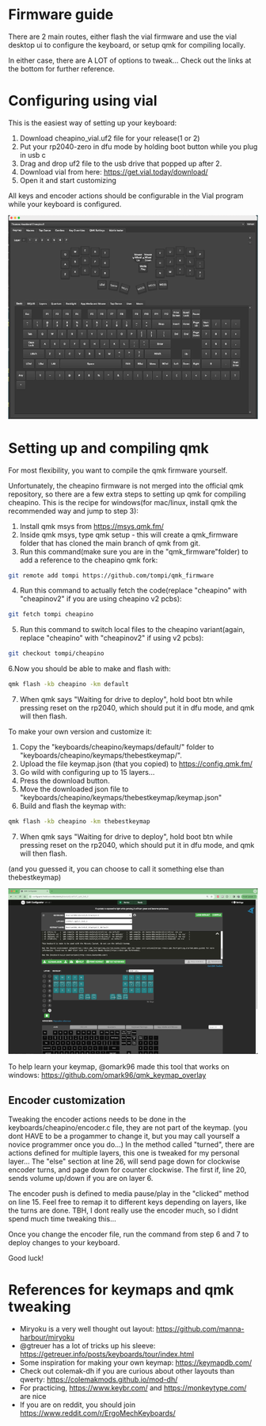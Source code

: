 Firmware guide
==============

There are 2 main routes, either flash the vial firmware and use the vial desktop ui
to configure the keyboard, or setup qmk for compiling locally.

In either case, there are A LOT of options to tweak...
Check out the links at the bottom for further reference.

# Configuring using vial

This is the easiest way of setting up your keyboard:

1. Download cheapino_vial.uf2 file for your release(1 or 2)
2. Put your rp2040-zero in dfu mode by holding boot button while you plug in usb c
3. Drag and drop uf2 file to the usb drive that popped up after 2.
4. Download vial from here: https://get.vial.today/download/
5. Open it and start customizing

All keys and encoder actions should be configurable in the Vial program while
your keyboard is configured.

![Vial in action](images/firmware/vial.png)

# Setting up and compiling qmk

For most flexibility, you want to compile the qmk firmware yourself.

Unfortunately, the cheapino firmware is not merged into the official qmk repository,
so there are a few extra steps to setting up qmk for compiling cheapino.
This is the recipe for windows(for mac/linux, install qmk the recommended way and jump to step 3):

1. Install qmk msys from https://msys.qmk.fm/
2. Inside qmk msys, type qmk setup - this will create a qmk_firmware folder that has cloned the main branch of qmk from git.
3. Run this command(make sure you are in the "qmk_firmware"folder) to add a reference to the cheapino qmk fork:
```sh
git remote add tompi https://github.com/tompi/qmk_firmware
```
4. Run this command to actually fetch the code(replace "cheapino" with "cheapinov2" if you are using cheapino v2 pcbs):
```sh
git fetch tompi cheapino
```
5. Run this command to switch local files to the cheapino variant(again, replace "cheapino" with "cheapinov2" if using v2 pcbs):
```sh
git checkout tompi/cheapino
```
6.Now you should be able to make and flash with:
```sh
qmk flash -kb cheapino -km default
```
7. When qmk says "Waiting for drive to deploy", hold boot btn while pressing reset on the rp2040, which should put it in dfu mode, and qmk will then flash.

To make your own version and customize it:

1. Copy the "keyboards/cheapino/keymaps/default/" folder to "keyboards/cheapino/keymaps/thebestkeymap/".
2. Upload the file keymap.json (that you copied) to https://config.qmk.fm/
3. Go wild with configuring up to 15 layers...
4. Press the download button.
5. Move the downloaded json file to "keyboards/cheapino/keymaps/thebestkeymap/keymap.json"
6. Build and flash the keymap with:
```sh
qmk flash -kb cheapino -km thebestkeymap
```
7. When qmk says "Waiting for drive to deploy", hold boot btn while pressing reset on the rp2040, which should put it in dfu mode, and qmk will then flash.

(and you guessed it, you can choose to call it something else than thebestkeymap)

![QMK Configurator](images/firmware/qmk_configurator.png)

To help learn your keymap, @omark96 made this tool that works on windows: https://github.com/omark96/qmk_keymap_overlay

## Encoder customization

Tweaking the encoder actions needs to be done in the keyboards/cheapino/encoder.c file, they are not part of the keymap.
(you dont HAVE to be a progammer to change it, but you may call yourself a novice programmer once you do...)
In the method called "turned", there are actions defined for multiple layers, this one is tweaked for my personal layer...
The "else" section at line 26, will send page down for clockwise encoder turns, and page down for counter clockwise.
The first if, line 20, sends volume up/down if you are on layer 6. 

The encoder push is defined to media pause/play in the "clicked" method on line 15.
Feel free to remap it to different keys depending on layers, like the turns are done.
TBH, I dont really use the encoder much, so I didnt spend much time tweaking this...

Once you change the encoder file, run the command from step 6 and 7 to deploy changes to your keyboard.

Good luck!

# References for keymaps and qmk tweaking

* Miryoku is a very well thought out layout: https://github.com/manna-harbour/miryoku
* @gtreuer has a lot of tricks up his sleeve: https://getreuer.info/posts/keyboards/tour/index.html
* Some inspiration for making your own keymap: https://keymapdb.com/
* Check out colemak-dh if you are curious about other layouts than qwerty: https://colemakmods.github.io/mod-dh/
* For practicing, https://www.keybr.com/ and https://monkeytype.com/ are nice
* If you are on reddit, you should join https://www.reddit.com/r/ErgoMechKeyboards/
